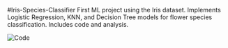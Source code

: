 #Iris-Species-Classifier
First ML project using the Iris dataset. Implements Logistic Regression, KNN, and Decision Tree models for flower species classification. Includes code and analysis.

![Code](https://github.com/Ovais-to/Iris-Species-Classifier/assets/77059967/5a6c1fa8-c807-4289-8d26-53f136b82ce0)
